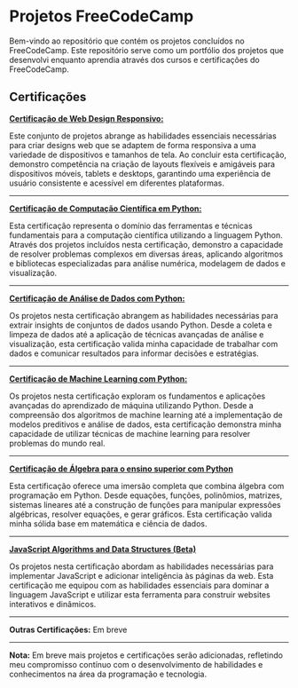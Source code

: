 # Projetos FreeCodeCamp

Bem-vindo ao repositório que contém os projetos concluídos no FreeCodeCamp. Este repositório serve como um portfólio dos projetos que desenvolvi enquanto aprendia através dos cursos e certificações do FreeCodeCamp.

## Certificações 

**[Certificação de Web Design Responsivo:](ResponsiveWebDesign/)**

Este conjunto de projetos abrange as habilidades essenciais necessárias para criar designs web que se adaptem de forma responsiva a uma variedade de dispositivos e tamanhos de tela. Ao concluir esta certificação, demonstro competência na criação de layouts flexíveis e amigáveis para dispositivos móveis, tablets e desktops, garantindo uma experiência de usuário consistente e acessível em diferentes plataformas.

---

**[Certificação de Computação Científica em Python:](ScientificComputingPython/)**

Esta certificação representa o domínio das ferramentas e técnicas fundamentais para a computação científica utilizando a linguagem Python. Através dos projetos incluídos nesta certificação, demonstro a capacidade de resolver problemas complexos em diversas áreas, aplicando algoritmos e bibliotecas especializadas para análise numérica, modelagem de dados e visualização.

---

**[Certificação de Análise de Dados com Python:](DataAnalysisPython/)**

Os projetos nesta certificação abrangem as habilidades necessárias para extrair insights de conjuntos de dados usando Python. Desde a coleta e limpeza de dados até a aplicação de técnicas avançadas de análise e visualização, esta certificação valida minha capacidade de trabalhar com dados e comunicar resultados para informar decisões e estratégias.

---

**[Certificação de Machine Learning com Python:](MachineLearningPython/)**

Os projetos nesta certificação exploram os fundamentos e aplicações avançadas do aprendizado de máquina utilizando Python. Desde a compreensão dos algoritmos de machine learning até a implementação de modelos preditivos e análise de dados, esta certificação demonstra minha capacidade de utilizar técnicas de machine learning para resolver problemas do mundo real.

---

**[Certificação de Álgebra para o ensino superior com Python](CollegeAlgebraPython)**

Esta certificação oferece uma imersão completa que combina álgebra com programação em Python. Desde equações, funções, polinômios, matrizes, sistemas lineares até a construção de funções para manipular expressões algébricas, resolver equações, e gerar gráficos. Esta certificação valida minha sólida base em matemática e ciência de dados.

---

**[JavaScript Algorithms and Data Structures (Beta)](JavaScriptAlgorithms)**

Os projetos nesta certificação abordam as habilidades necessárias para implementar JavaScript e adicionar inteligência às páginas da web.
Esta certificação me equipou com as habilidades essenciais para dominar a linguagem JavaScript e utilizar esta ferramenta para construir websites interativos e dinâmicos.

---

**Outras Certificações:**
Em breve

---

**Nota:** Em breve mais projetos e certificações serão adicionadas, refletindo meu compromisso contínuo com o desenvolvimento de habilidades e conhecimentos na área da programação e tecnologia.
  